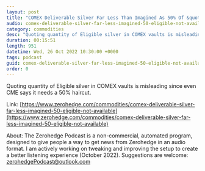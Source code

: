 ```yaml
---
layout: post
title: "COMEX Deliverable Silver Far Less Than Imagined As 50% Of &quot;Eligible&quot; Is Not Available"
audio: comex-deliverable-silver-far-less-imagined-50-eligible-not-available-0
category: commodities
desc: "Quoting quantity of Eligible silver in COMEX vaults is misleading since even CME says it needs a 50% haircut."
duration: 00:15:51
length: 951
datetime: Wed, 26 Oct 2022 10:30:00 +0000
tags: podcast
guid: comex-deliverable-silver-far-less-imagined-50-eligible-not-available-0
order: 0
---
```

Quoting quantity of Eligible silver in COMEX vaults is misleading since even CME says it needs a 50% haircut.

Link: [https://www.zerohedge.com/commodities/comex-deliverable-silver-far-less-imagined-50-eligible-not-available](https://www.zerohedge.com/commodities/comex-deliverable-silver-far-less-imagined-50-eligible-not-available)

About: The Zerohedge Podcast is a non-commercial, automated program, designed to give people a way to get news from Zerohedge in an audio format.  I am actively working on tweaking and improving the setup to create a better listening experience (October 2022).  Suggestions are welcome: [zerohedgePodcast@outlook.com](mailto:zerohedgePodcast@outlook.com)